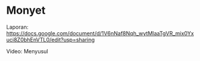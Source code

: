 # Monyet

Laporan: https://docs.google.com/document/d/1V6nNaf8Nqh_wytMlaaTgVR_mix0Yxuci8Z0bhEnVTL0/edit?usp=sharing

Video: Menyusul
